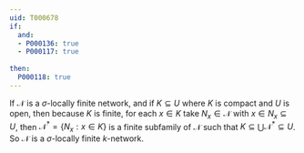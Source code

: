 ```yaml
---
uid: T000678
if:
  and:
  - P000136: true
  - P000117: true
  
then:
  P000118: true
---
```


If $\mathcal{N}$ is a $\sigma$-locally finite network, and if $K\subseteq U$ where $K$ is compact and $U$ is open, then because $K$ is finite, for each $x\in K$ take $N_x\in\mathcal{N}$ with $x\in N_x\subseteq U$, then $\mathcal{N}^\ast = \{N_x : x\in K\}$ is a finite subfamily of $\mathcal{N}$ such that $K\subseteq \bigcup \mathcal{N}^\ast\subseteq U$. So $\mathcal{N}$ is a $\sigma$-locally finite $k$-network.